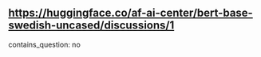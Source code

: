 ## https://huggingface.co/af-ai-center/bert-base-swedish-uncased/discussions/1

contains_question: no
